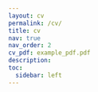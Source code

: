 ```yaml
---
layout: cv
permalink: /cv/
title: cv
nav: true
nav_order: 2
cv_pdf: example_pdf.pdf
description:
toc:
  sidebar: left
---
```

